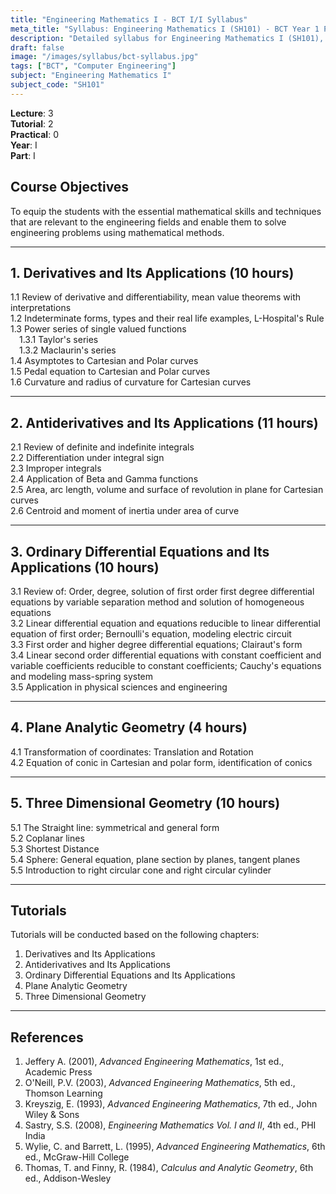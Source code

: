```yaml
---
title: "Engineering Mathematics I - BCT I/I Syllabus"
meta_title: "Syllabus: Engineering Mathematics I (SH101) - BCT Year 1 Part 1 | IOE Notes"
description: "Detailed syllabus for Engineering Mathematics I (SH101), a first year, first part subject in the IOE BCT program."
draft: false
image: "/images/syllabus/bct-syllabus.jpg"
tags: ["BCT", "Computer Engineering"]
subject: "Engineering Mathematics I"
subject_code: "SH101"
---
```


**Lecture**: 3  
**Tutorial**: 2  
**Practical**: 0  
**Year**: I  
**Part**: I  

## Course Objectives

To equip the students with the essential mathematical skills and techniques that are relevant to the engineering fields and enable them to solve engineering problems using mathematical methods.

---

## 1. Derivatives and Its Applications (10 hours)

1.1 Review of derivative and differentiability, mean value theorems with interpretations  
1.2 Indeterminate forms, types and their real life examples, L-Hospital's Rule  
1.3 Power series of single valued functions  
 1.3.1 Taylor's series  
 1.3.2 Maclaurin's series  
1.4 Asymptotes to Cartesian and Polar curves  
1.5 Pedal equation to Cartesian and Polar curves  
1.6 Curvature and radius of curvature for Cartesian curves  

---

## 2. Antiderivatives and Its Applications (11 hours)

2.1 Review of definite and indefinite integrals  
2.2 Differentiation under integral sign  
2.3 Improper integrals  
2.4 Application of Beta and Gamma functions  
2.5 Area, arc length, volume and surface of revolution in plane for Cartesian curves  
2.6 Centroid and moment of inertia under area of curve  

---

## 3. Ordinary Differential Equations and Its Applications (10 hours)

3.1 Review of: Order, degree, solution of first order first degree differential equations by variable separation method and solution of homogeneous equations  
3.2 Linear differential equation and equations reducible to linear differential equation of first order; Bernoulli's equation, modeling electric circuit  
3.3 First order and higher degree differential equations; Clairaut's form  
3.4 Linear second order differential equations with constant coefficient and variable coefficients reducible to constant coefficients; Cauchy's equations and modeling mass-spring system  
3.5 Application in physical sciences and engineering  

---

## 4. Plane Analytic Geometry (4 hours)

4.1 Transformation of coordinates: Translation and Rotation  
4.2 Equation of conic in Cartesian and polar form, identification of conics  

---

## 5. Three Dimensional Geometry (10 hours)

5.1 The Straight line: symmetrical and general form  
5.2 Coplanar lines  
5.3 Shortest Distance  
5.4 Sphere: General equation, plane section by planes, tangent planes  
5.5 Introduction to right circular cone and right circular cylinder  

---

## Tutorials

Tutorials will be conducted based on the following chapters:

1. Derivatives and Its Applications  
2. Antiderivatives and Its Applications  
3. Ordinary Differential Equations and Its Applications  
4. Plane Analytic Geometry  
5. Three Dimensional Geometry  

---

## References

1. Jeffery A. (2001), *Advanced Engineering Mathematics*, 1st ed., Academic Press  
2. O'Neill, P.V. (2003), *Advanced Engineering Mathematics*, 5th ed., Thomson Learning  
3. Kreyszig, E. (1993), *Advanced Engineering Mathematics*, 7th ed., John Wiley & Sons  
4. Sastry, S.S. (2008), *Engineering Mathematics Vol. I and II*, 4th ed., PHI India  
5. Wylie, C. and Barrett, L. (1995), *Advanced Engineering Mathematics*, 6th ed., McGraw-Hill College  
6. Thomas, T. and Finny, R. (1984), *Calculus and Analytic Geometry*, 6th ed., Addison-Wesley